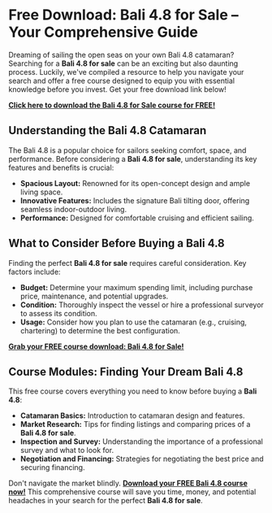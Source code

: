 # Free Download: Bali 4.8 for Sale – Your Comprehensive Guide

Dreaming of sailing the open seas on your own Bali 4.8 catamaran? Searching for a **Bali 4.8 for sale** can be an exciting but also daunting process. Luckily, we've compiled a resource to help you navigate your search and offer a free course designed to equip you with essential knowledge before you invest. Get your free download link below!

[**Click here to download the Bali 4.8 for Sale course for FREE!**](https://udemywork.com/bali-4-8-for-sale)

## Understanding the Bali 4.8 Catamaran

The Bali 4.8 is a popular choice for sailors seeking comfort, space, and performance. Before considering a **Bali 4.8 for sale**, understanding its key features and benefits is crucial:

*   **Spacious Layout:** Renowned for its open-concept design and ample living space.
*   **Innovative Features:** Includes the signature Bali tilting door, offering seamless indoor-outdoor living.
*   **Performance:** Designed for comfortable cruising and efficient sailing.

## What to Consider Before Buying a Bali 4.8

Finding the perfect **Bali 4.8 for sale** requires careful consideration. Key factors include:

*   **Budget:** Determine your maximum spending limit, including purchase price, maintenance, and potential upgrades.
*   **Condition:** Thoroughly inspect the vessel or hire a professional surveyor to assess its condition.
*   **Usage:** Consider how you plan to use the catamaran (e.g., cruising, chartering) to determine the best configuration.

[**Grab your FREE course download: Bali 4.8 for Sale!**](https://udemywork.com/bali-4-8-for-sale)

## Course Modules: Finding Your Dream Bali 4.8

This free course covers everything you need to know before buying a **Bali 4.8**:

*   **Catamaran Basics:** Introduction to catamaran design and features.
*   **Market Research:** Tips for finding listings and comparing prices of a **Bali 4.8 for sale**.
*   **Inspection and Survey:** Understanding the importance of a professional survey and what to look for.
*   **Negotiation and Financing:** Strategies for negotiating the best price and securing financing.

Don't navigate the market blindly. **[Download your FREE Bali 4.8 course now!](https://udemywork.com/bali-4-8-for-sale)** This comprehensive course will save you time, money, and potential headaches in your search for the perfect **Bali 4.8 for sale**.
